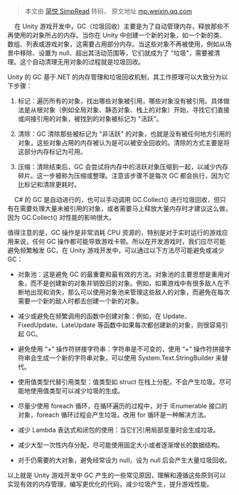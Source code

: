 > 本文由 [简悦 SimpRead](http://ksria.com/simpread/) 转码， 原文地址 [mp.weixin.qq.com](https://mp.weixin.qq.com/s/w9LQiqqigHtlzo1PEULyqQ)

    在 Unity 游戏开发中，GC（垃圾回收）主要是为了自动管理内存，释放那些不再使用的对象所占的内存。当你在 Unity 中创建一个新的对象，如一个新的类、数组、列表或游戏对象，这需要占用部分内存。当这些对象不再被使用，例如从场景中移除、设置为 null、超出其活动范围等，它们就成为了 "垃圾"，需要被清理。这个自动清理无用对象的过程就是垃圾回收。

Unity 的 GC 基于.NET 的内存管理和垃圾回收机制，其工作原理可以大致分为以下步骤：

1.  标记：遍历所有的对象，找出哪些对象被引用，哪些对象没有被引用。具体做法是从根对象（例如全局对象、静态对象、栈上的对象）开始，寻找它们直接或间接引用的对象，被找到的对象被标记为 "活跃"。
    
2.  清除：GC 清除那些被标记为 "非活跃" 的对象，也就是没有被任何地方引用的对象，这些对象占用的内存被认为是可以被安全回收的。清除的方式主要是将这部分内存标记为可用。
    
3.  压缩：清除结束后，GC 会尝试将内存中的活跃对象压缩到一起，以减少内存碎片。这一步被称为压缩或整理。注意该步骤不是每次 GC 都会执行，因为它比标记和清除更耗时。
    

    C# 的 GC 是自动进行的，也可以手动调用 GC.Collect() 进行垃圾回收，但只有在需要处理大量未被引用的对象，或者需要马上释放大量内存时才建议这么做，因为 GC.Collect() 对性能的影响很大。

值得注意的是，GC 操作是非常消耗 CPU 资源的，特别是对于实时运行的游戏应用来说，任何 GC 操作都可能导致游戏卡顿。所以在开发游戏时，我们应尽可能避免频繁触发 GC，在 Unity 游戏开发中，可以通过以下方法尽可能避免或减少 GC：

*   对象池：这是避免 GC 的最重要和最有效的方法。对象池的主要思想是重用对象，而不是创建新的对象并销毁旧的对象。例如，如果游戏中有很多敌人在不断地出现和消失，那么可以使用对象池来管理这些敌人的对象，而避免在每次需要一个新的敌人时都去创建一个新的对象。
    
*   减少或避免在频繁调用的函数中创建对象：例如，在 Update、FixedUpdate、LateUpdate 等函数中如果每次都创建新的对象，则很容易引起 GC。
    
*   避免使用 “+” 操作符拼接字符串：字符串是不可变的，使用 “+” 操作符拼接字符串会生成一个新的字符串对象，可以使用 System.Text.StringBuilder 来替代。
    
*   使用值类型代替引用类型：值类型如 struct 在栈上分配，不会产生垃圾。尽可能地使用值类型可以减少垃圾的生成。
    
*   尽量少使用 foreach 循环，在循环遍历的过程中，对于 IEnumerable 接口的对象，foreach 循环过程会产生垃圾。改用 for 循环是一种解决方法。
    
*   减少 Lambda 表达式和闭包的使用：当它们引用局部变量时会生成垃圾。
    
*   减少大型一次性内存分配，尽可能使用固定大小或者逐渐增长的数据结构。
    
*   对于仍需要的大对象，避免经常设为 null，设为 null 后会产生大量垃圾回收。
    

以上就是 Unity 游戏开发中 GC 产生的一些常见原因，理解和遵循这些原则可以实现有效的内存管理，编写更优化的代码，减少垃圾产生，提升游戏性能。